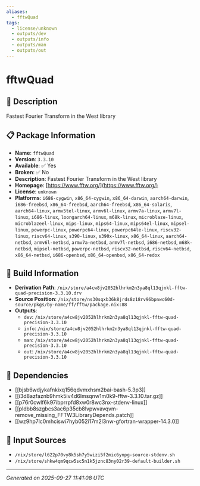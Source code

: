 ```yaml
---
aliases:
  - fftwQuad
tags:
  - license/unknown
  - outputs/dev
  - outputs/info
  - outputs/man
  - outputs/out
---
```


# fftwQuad

## 📝 Description

Fastest Fourier Transform in the West library

## 📋 Package Information

- **Name**: `fftwQuad`
- **Version**: `3.3.10`
- **Available**: ✅ Yes
- **Broken**: ✅ No
- **Description**: Fastest Fourier Transform in the West library
- **Homepage**: [https://www.fftw.org/](https://www.fftw.org/)
- **License**: `unknown`
- **Platforms**: `i686-cygwin`, `x86_64-cygwin`, `x86_64-darwin`, `aarch64-darwin`, `i686-freebsd`, `x86_64-freebsd`, `aarch64-freebsd`, `x86_64-solaris`, `aarch64-linux`, `armv5tel-linux`, `armv6l-linux`, `armv7a-linux`, `armv7l-linux`, `i686-linux`, `loongarch64-linux`, `m68k-linux`, `microblaze-linux`, `microblazeel-linux`, `mips-linux`, `mips64-linux`, `mips64el-linux`, `mipsel-linux`, `powerpc-linux`, `powerpc64-linux`, `powerpc64le-linux`, `riscv32-linux`, `riscv64-linux`, `s390-linux`, `s390x-linux`, `x86_64-linux`, `aarch64-netbsd`, `armv6l-netbsd`, `armv7a-netbsd`, `armv7l-netbsd`, `i686-netbsd`, `m68k-netbsd`, `mipsel-netbsd`, `powerpc-netbsd`, `riscv32-netbsd`, `riscv64-netbsd`, `x86_64-netbsd`, `i686-openbsd`, `x86_64-openbsd`, `x86_64-redox`

## 🔧 Build Information

- **Derivation Path**: `/nix/store/a4cw8jv2052hlhrkm2n3ya8ql13qjnkl-fftw-quad-precision-3.3.10.drv`
- **Source Position**: `/nix/store/ns30sqxb36k8jrds8z18rv96bpnwc60d-source/pkgs/by-name/ff/fftw/package.nix:88`
- **Outputs**:
  - `dev`:  `/nix/store/a4cw8jv2052hlhrkm2n3ya8ql13qjnkl-fftw-quad-precision-3.3.10`
  - `info`:  `/nix/store/a4cw8jv2052hlhrkm2n3ya8ql13qjnkl-fftw-quad-precision-3.3.10`
  - `man`:  `/nix/store/a4cw8jv2052hlhrkm2n3ya8ql13qjnkl-fftw-quad-precision-3.3.10`
  - `out`:  `/nix/store/a4cw8jv2052hlhrkm2n3ya8ql13qjnkl-fftw-quad-precision-3.3.10`

## 🔗 Dependencies

- [[bjsb6wdjykafnkixq156qdvmxhsm2bai-bash-5.3p3]]
- [[i3d8azfaznb9hmk5iv4d6lmsqnw1m0k9-fftw-3.3.10.tar.gz]]
- [[p76r0cwlf6k97ibprrpfd8xw0r8wc3nx-stdenv-linux]]
- [[pldbb8szgbcs3ac6p35cb8lvpwvavqvm-remove_missing_FFTW3LibraryDepends.patch]]
- [[wz9hp7lc0mhciswi7hyb052i17m2l3nw-gfortran-wrapper-14.3.0]]

## 📁 Input Sources

- `/nix/store/l622p70vy8k5sh7y5wizi5f2mic6ynpg-source-stdenv.sh`
- `/nix/store/shkw4qm9qcw5sc5n1k5jznc83ny02r39-default-builder.sh`

---
*Generated on 2025-09-27 11:41:08 UTC*
